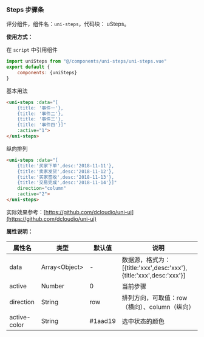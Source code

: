### Steps 步骤条

评分组件，组件名：``uni-steps``，代码块： uSteps。

**使用方式：**

在 ``script`` 中引用组件 

```javascript
import uniSteps from "@/components/uni-steps/uni-steps.vue"
export default {
    components: {uniSteps}
}
```

基本用法

```html
<uni-steps :data="[
    {title: '事件一'}, 
    {title: '事件二'}, 
    {title: '事件三'}, 
    {title: '事件四'}]" 
    :active="1">
</uni-steps>
```

纵向排列

```html
<uni-steps :data="[
    {title:'买家下单',desc:'2018-11-11'},
    {title:'卖家发货',desc:'2018-11-12'},
    {title:'买家签收',desc:'2018-11-13'},
    {title:'交易完成',desc:'2018-11-14'}]" 
    direction="column" 
    :active="2">
</uni-steps>
```

实际效果参考：[https://github.com/dcloudio/uni-ui](https://github.com/dcloudio/uni-ui)

**属性说明：**

|属性名|类型|默认值	|说明|
|---|----|---|---|
|data|Array&lt;Object&gt;|-|数据源，格式为：[{title:'xxx',desc:'xxx'},{title:'xxx',desc:'xxx'}]|
|active|Number|0|当前步骤|
|direction|String|row|排列方向，可取值：row（横向）、column（纵向）|
|active-color|String|#1aad19|选中状态的颜色|
